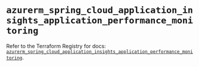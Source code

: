 # `azurerm_spring_cloud_application_insights_application_performance_monitoring`

Refer to the Terraform Registry for docs: [`azurerm_spring_cloud_application_insights_application_performance_monitoring`](https://registry.terraform.io/providers/hashicorp/azurerm/4.15.0/docs/resources/spring_cloud_application_insights_application_performance_monitoring).
